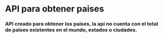 # API para obtener paises

### API creado para obtener los paises, la api no cuenta con el total de paises existentes en el mundo, estados o ciudades.
